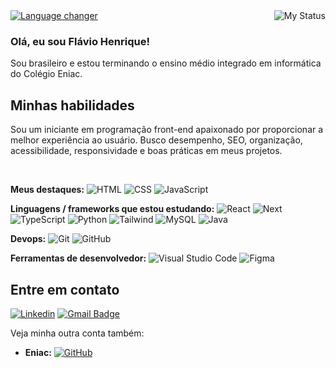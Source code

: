 <img align='right' src="https://github-readme-stats.vercel.app/api?username=flavioow&show_icons=true&title_color=7F5539&text_color=A68A64&icon_color=783c00&bg_color=EDE0D4&cache_seconds=2300" alt="My Status">

<a href="https://github.com/flavioow/flavioow" title="Change Language">
    <img src="https://img.shields.io/static/v1?label=See in&message=English&color=EDE0D4&style=for-the-badge&logo=GitHub" alt="Language changer">
</a>

### Olá, eu sou Flávio Henrique!
<p>Sou brasileiro e estou terminando o ensino médio integrado em informática do Colégio Eniac.</p>

## Minhas habilidades
<p>Sou um iniciante em programação front-end apaixonado por proporcionar a melhor experiência ao usuário. Busco desempenho, SEO, organização, acessibilidade, responsividade e boas práticas em meus projetos.</p>

<br>

**Meus destaques:** 
![HTML](https://img.shields.io/badge/-HTML5-333333?style=flat&logo=HTML5)
![CSS](https://img.shields.io/badge/-CSS-333333?style=flat&logo=CSS3&logoColor=1572B6)
![JavaScript](https://img.shields.io/badge/-JavaScript-333333?style=flat&logo=javascript)

**Linguagens / frameworks que estou estudando:** 
![React](https://img.shields.io/badge/-React-333333?style=flat&logo=react)
![Next](https://img.shields.io/badge/-Next-333333?style=flat&logo=next.js)
![TypeScript](https://img.shields.io/badge/-TypeScript-333333?style=flat&logo=typescript)
![Python](https://img.shields.io/badge/-python-333333?style=flat&logo=python)
![Tailwind](https://img.shields.io/badge/-tailwindcss-333333?style=flat&logo=tailwind-css)
![MySQL](https://img.shields.io/badge/-MySQL-333333?style=flat&logo=mysql)
![Java](https://img.shields.io/badge/-Java-333333?style=flat&logo=Java&)

**Devops:** 
![Git](https://img.shields.io/badge/-Git-333333?style=flat&logo=git)
![GitHub](https://img.shields.io/badge/-GitHub-333333?style=flat&logo=github)

**Ferramentas de desenvolvedor:** 
![Visual Studio Code](https://img.shields.io/badge/-Visual%20Studio%20Code-333333?style=flat&logo=visual-studio-code&logoColor=007ACC)
![Figma](https://img.shields.io/badge/-Figma-333333?style=flat&logo=figma&logoColor=007ACC)

## Entre em contato
[![Linkedin](https://img.shields.io/badge/-Linkedin-blue?style=flat-square&logo=Linkedin&logoColor=white&link=https://www.linkedin.com/in/flávio-henrique-perusin-de-souza-a51321315)](https://www.linkedin.com/in/flávio-henrique-perusin-de-souza-a51321315)
[![Gmail Badge](https://img.shields.io/badge/-Gmail-006bed?style=flat-square&logo=Gmail&logoColor=white&link=mailto:flaviohps8@gmail.com)](mailto:flaviohps8@gmail.com)

<p>Veja minha outra conta também:</p>

- **Eniac:** [![GitHub](https://img.shields.io/github/followers/eniac-flavio?label=seguir&style=social)](https://github.com/eniac-flavio)
